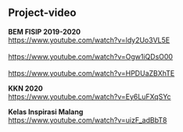 <h2> Project-video </h2>

<b> BEM FISIP 2019-2020 </b>
<br> https://www.youtube.com/watch?v=ldy2Uo3VL5E </br>
<br> https://www.youtube.com/watch?v=Ogw1iQDsO00 </br>
<br> https://www.youtube.com/watch?v=HPDUaZBXhTE </br>

<b> KKN 2020 </b>
<br> https://www.youtube.com/watch?v=Ey6LuFXqSYc </br>

<b> Kelas Inspirasi Malang </b>
<br> https://www.youtube.com/watch?v=uizF_adBbT8 </br>

